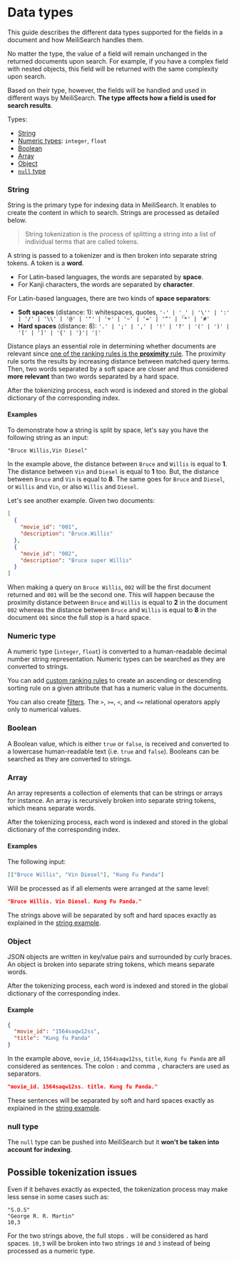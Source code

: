 # Data types

This guide describes the different data types supported for the fields in a document and how MeiliSearch handles them.

No matter the type, the value of a field will remain unchanged in the returned documents upon search.
For example, if you have a complex field with nested objects, this field will be returned with the same complexity upon search.

Based on their type, however, the fields will be handled and used in different ways by MeiliSearch. **The type affects how a field is used for search results**.

Types:

- [String](/reference/under_the_hood/datatypes.md#string)
- [Numeric types](/reference/under_the_hood/datatypes.md#numeric-type): `integer`, `float`
- [Boolean](/reference/under_the_hood/datatypes.md#boolean)
- [Array](/reference/under_the_hood/datatypes.md#array)
- [Object](/reference/under_the_hood/datatypes.md#object)
- [`null` type](/reference/under_the_hood/datatypes.md#null-type)

### String

String is the primary type for indexing data in MeiliSearch. It enables to create the content in which to search. Strings are processed as detailed below.

> String tokenization is the process of splitting a string into a list of individual terms that are called tokens.

A string is passed to a tokenizer and is then broken into separate string tokens. A token is a **word**.

- For Latin-based languages, the words are separated by **space**.
- For Kanji characters, the words are separated by **character**.

For Latin-based languages, there are two kinds of **space separators**:

- **Soft spaces** (distance: 1): whitespaces, quotes, `'-' | '_' | '\'' | ':' | '/' | '\\' | '@' | '"' | '+' | '~' | '=' | '^' | '*' | '#'`
- **Hard spaces** (distance: 8): `'.' | ';' | ',' | '!' | '?' | '(' | ')' | '[' | ']' | '{' | '}'| '|'`

Distance plays an essential role in determining whether documents are relevant since [one of the ranking rules is the **proximity** rule](/learn/core_concepts/relevancy.md). The proximity rule sorts the results by increasing distance between matched query terms. Then, two words separated by a soft space are closer and thus considered **more relevant** than two words separated by a hard space.

After the tokenizing process, each word is indexed and stored in the global dictionary of the corresponding index.

#### Examples

To demonstrate how a string is split by space, let's say you have the following string as an input:

```
"Bruce Willis,Vin Diesel"
```

In the example above, the distance between `Bruce` and `Willis` is equal to **1**. The distance between `Vin` and `Diesel` is equal to **1** too.
But, the distance between `Bruce` and `Vin` is equal to **8**. The same goes for `Bruce` and `Diesel`, or `Willis` and `Vin`, or also `Willis` and `Diesel`.

Let's see another example. Given two documents:

```json
[
  {
    "movie_id": "001",
    "description": "Bruce.Willis"
  },
  {
    "movie_id": "002",
    "description": "Bruce super Willis"
  }
]
```

When making a query on `Bruce Willis`, `002` will be the first document returned and `001` will be the second one.
This will happen because the proximity distance between `Bruce` and `Willis` is equal to **2** in the document `002` whereas the distance between `Bruce` and `Willis` is equal to **8** in the document `001` since the full stop is a hard space.

### Numeric type

A numeric type (`integer`, `float`) is converted to a human-readable decimal number string representation. Numeric types can be searched as they are converted to strings.

You can add [custom ranking rules](/learn/core_concepts/relevancy.md#custom-rules) to create an ascending or descending sorting rule on a given attribute that has a numeric value in the documents.

You can also create [filters](/reference/features/filtering_and_faceted_search.md). The `>`, `>=`, `<`, and `<=` relational operators apply only to numerical values.

### Boolean

A Boolean value, which is either `true` or `false`, is received and converted to a lowercase human-readable text (i.e. `true` and `false`). Booleans can be searched as they are converted to strings.

### Array

An array represents a collection of elements that can be strings or arrays for instance. An array is recursively broken into separate string tokens, which means separate words.

After the tokenizing process, each word is indexed and stored in the global dictionary of the corresponding index.

#### Examples

The following input:

```json
[["Bruce Willis", "Vin Diesel"], "Kung Fu Panda"]
```

Will be processed as if all elements were arranged at the same level:

```json
"Bruce Willis. Vin Diesel. Kung Fu Panda."
```

The strings above will be separated by soft and hard spaces exactly as explained in the [string example](/reference/under_the_hood/datatypes.md#examples).

### Object

JSON objects are written in key/value pairs and surrounded by curly braces. An object is broken into separate string tokens, which means separate words.

After the tokenizing process, each word is indexed and stored in the global dictionary of the corresponding index.

#### Example

```json
{
  "movie_id": "1564saqw12ss",
  "title": "Kung fu Panda"
}
```

In the example above, `movie_id`, `1564saqw12ss`, `title`, `Kung fu Panda` are all considered as sentences. The colon `:` and comma `,` characters are used as separators.

```json
"movie_id. 1564saqw12ss. title. Kung fu Panda."
```

These sentences will be separated by soft and hard spaces exactly as explained in the [string example](/reference/under_the_hood/datatypes.md#examples).

### null type

The `null` type can be pushed into MeiliSearch but it **won't be taken into account for indexing**.

## Possible tokenization issues

Even if it behaves exactly as expected, the tokenization process may make less sense in some cases such as:

```
"S.O.S"
"George R. R. Martin"
10,3
```

For the two strings above, the full stops `.` will be considered as hard spaces.
`10,3` will be broken into two strings `10` and `3` instead of being processed as a numeric type.
